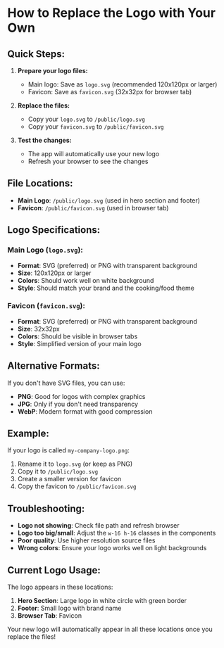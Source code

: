 # How to Replace the Logo with Your Own

## Quick Steps:

1. **Prepare your logo files:**
   - Main logo: Save as `logo.svg` (recommended 120x120px or larger)
   - Favicon: Save as `favicon.svg` (32x32px for browser tab)

2. **Replace the files:**
   - Copy your `logo.svg` to `/public/logo.svg`
   - Copy your `favicon.svg` to `/public/favicon.svg`

3. **Test the changes:**
   - The app will automatically use your new logo
   - Refresh your browser to see the changes

## File Locations:

- **Main Logo**: `/public/logo.svg` (used in hero section and footer)
- **Favicon**: `/public/favicon.svg` (used in browser tab)

## Logo Specifications:

### Main Logo (`logo.svg`):
- **Format**: SVG (preferred) or PNG with transparent background
- **Size**: 120x120px or larger
- **Colors**: Should work well on white background
- **Style**: Should match your brand and the cooking/food theme

### Favicon (`favicon.svg`):
- **Format**: SVG (preferred) or PNG with transparent background  
- **Size**: 32x32px
- **Colors**: Should be visible in browser tabs
- **Style**: Simplified version of your main logo

## Alternative Formats:

If you don't have SVG files, you can use:
- **PNG**: Good for logos with complex graphics
- **JPG**: Only if you don't need transparency
- **WebP**: Modern format with good compression

## Example:

If your logo is called `my-company-logo.png`:
1. Rename it to `logo.svg` (or keep as PNG)
2. Copy it to `/public/logo.svg`
3. Create a smaller version for favicon
4. Copy the favicon to `/public/favicon.svg`

## Troubleshooting:

- **Logo not showing**: Check file path and refresh browser
- **Logo too big/small**: Adjust the `w-16 h-16` classes in the components
- **Poor quality**: Use higher resolution source files
- **Wrong colors**: Ensure your logo works well on light backgrounds

## Current Logo Usage:

The logo appears in these locations:
1. **Hero Section**: Large logo in white circle with green border
2. **Footer**: Small logo with brand name
3. **Browser Tab**: Favicon

Your new logo will automatically appear in all these locations once you replace the files! 